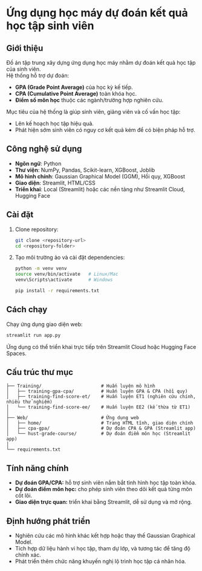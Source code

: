 # Ứng dụng học máy dự đoán kết quả học tập sinh viên

## Giới thiệu
Đồ án tập trung xây dựng ứng dụng học máy nhằm dự đoán kết quả học tập của sinh viên.  
Hệ thống hỗ trợ dự đoán:
- **GPA (Grade Point Average)** của học kỳ kế tiếp.  
- **CPA (Cumulative Point Average)** toàn khóa học.  
- **Điểm số môn học** thuộc các ngành/trường hợp nghiên cứu.  

Mục tiêu của hệ thống là giúp sinh viên, giảng viên và cố vấn học tập:
- Lên kế hoạch học tập hiệu quả.  
- Phát hiện sớm sinh viên có nguy cơ kết quả kém để có biện pháp hỗ trợ.  

## Công nghệ sử dụng
- **Ngôn ngữ**: Python  
- **Thư viện**: NumPy, Pandas, Scikit-learn, XGBoost, Joblib  
- **Mô hình chính**: Gaussian Graphical Model (GGM), Hồi quy, XGBoost  
- **Giao diện**: Streamlit, HTML/CSS  
- **Triển khai**: Local (Streamlit) hoặc các nền tảng như Streamlit Cloud, Hugging Face  

## Cài đặt
1. Clone repository:
   ```bash
   git clone <repository-url>
   cd <repository-folder>
   ```
2. Tạo môi trường ảo và cài đặt dependencies:
   ```bash
   python -m venv venv
   source venv/bin/activate   # Linux/Mac
   venv\Scripts\activate      # Windows

   pip install -r requirements.txt
   ```

## Cách chạy
Chạy ứng dụng giao diện web:
```bash
streamlit run app.py
```
Ứng dụng có thể triển khai trực tiếp trên Streamlit Cloud hoặc Hugging Face Spaces.

## Cấu trúc thư mục
```
├── Training/                      # Huấn luyện mô hình
│   ├── training-gpa-cpa/          # Huấn luyện GPA & CPA (hồi quy)
│   ├── training-find-score-et/    # Huấn luyện ET1 (nghiên cứu chính, nhiều thử nghiệm)
│   └── training-find-score-ee/    # Huấn luyện EE2 (kế thừa từ ET1)
│
├── Web/                           # Ứng dụng web
│   ├── home/                      # Trang HTML tĩnh, giao diện chính
│   ├── cpa-gpa/                   # Dự đoán CPA & GPA (Streamlit app)
│   └── hust-grade-course/         # Dự đoán điểm môn học (Streamlit app)
│
└── requirements.txt
```

## Tính năng chính
- **Dự đoán GPA/CPA:** hỗ trợ sinh viên nắm bắt tình hình học tập toàn khóa.  
- **Dự đoán điểm môn học:** cho phép sinh viên theo dõi kết quả từng môn cốt lõi.  
- **Giao diện trực quan:** triển khai bằng Streamlit, dễ sử dụng và mở rộng.  

## Định hướng phát triển
- Nghiên cứu các mô hình khác kết hợp hoặc thay thế Gaussian Graphical Model.  
- Tích hợp dữ liệu hành vi học tập, tham dự lớp, và tương tác để tăng độ chính xác.  
- Phát triển thêm chức năng khuyến nghị lộ trình học tập cá nhân hóa.  
